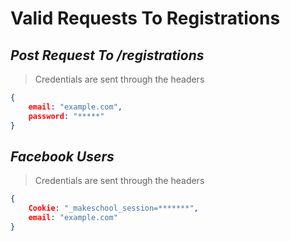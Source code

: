 # Valid Requests To Registrations #


## *Post Request To /registrations* ##
> Credentials are sent through the headers
```json
{ 
    email: "example.com",
    password: "*****"
}
```

## *Facebook Users* ##
> Credentials are sent through the headers
```json
{
    Cookie: "_makeschool_session=*******",
    email: "example.com"
}
```

